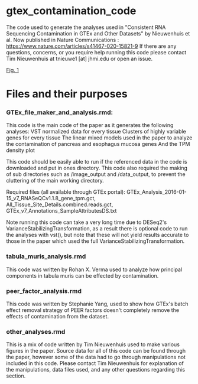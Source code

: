 # gtex_contamination_code
The code used to generate the analyses used in "Consistent RNA Sequencing Contamination in GTEx and Other Datasets" by Nieuwenhuis et al. Now published in Nature Communications : https://www.nature.com/articles/s41467-020-15821-9
If there are any questions, concerns, or you require help running this code please contact Tim Nieuwenhuis at tnieuwe1 [at] jhmi.edu or open an issue.

[Fig. 1](https://github.com/mhalushka/gtex_contamination_code/blob/master/image_output/image_for_github.png)
# Files and their purposes

### GTEx_file_maker_and_analysis.rmd:
This code is the main code of the paper as it generates the following analyses:
VST normalized data for every tissue
Clusters of highly variable genes for every tissue
The linear mixed models used in the paper to analyze the contamination of pancreas and esophagus mucosa genes
And the TPM density plot

This code should be easily able to run if the referenced data in the code is downloaded and put in ones directory. This code also required the making of sub directories such as /image_output and /data_output, to prevent the cluttering of the main working directory. 

Required files (all available through GTEx portal): 
GTEx_Analysis_2016-01-15_v7_RNASeQCv1.1.8_gene_tpm.gct,
All_Tissue_Site_Details.combined.reads.gct,
GTEx_v7_Annotations_SampleAttributesDS.txt

Note running this code can take a very long time due to DESeq2's VarianceStabilizingTransformation, as a result there is optional code to run the analyses with vst(), but note that these will not yield results accurate to those in the paper which used the full VarianceStabilizingTransformation. 

### tabula_muris_analysis.rmd

This code was written by Rohan X. Verma used to analyze how principal components in tabula muris can be effected by contamination.

### peer_factor_analysis.rmd

This code was written by Stephanie Yang, used to show how GTEx's batch effect removal strategy of PEER factors doesn't completely remove the effects of contamination from the dataset.

### other_analyses.rmd
This is a mix of code written by Tim Nieuwenhuis used to make various figures in the paper. Source data for all of this code can be found through the paper, however some of the data had to go through manipulations not included in this code. Please contact Tim Nieuwenhuis for explanation of the manipulations, data files used, and any other questions regarding this section. 
